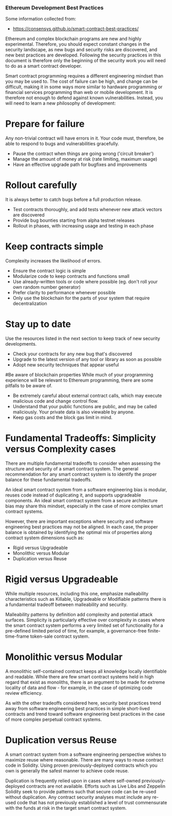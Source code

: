 ### Ethereum Development Best Practices

Some information collected from:
 - https://consensys.github.io/smart-contract-best-practices/

Ethereum and complex blockchain programs are new and highly experimental. Therefore, you should expect constant changes in the security landscape, as new bugs and security risks are discovered, and new best practices are developed. Following the security practices in this document is therefore only the beginning of the security work you will need to do as a smart contract developer.

Smart contract programming requires a different engineering mindset than you may be used to. The cost of failure can be high, and change can be difficult, making it in some ways more similar to hardware programming or financial services programming than web or mobile development. It is therefore not enough to defend against known vulnerabilities. Instead, you will need to learn a new philosophy of development:

# Prepare for failure
Any non-trivial contract will have errors in it. Your code must, therefore, be able to respond to bugs and vulnerabilities gracefully.

- Pause the contract when things are going wrong ('circuit breaker')
- Manage the amount of money at risk (rate limiting, maximum usage)
- Have an effective upgrade path for bugfixes and improvements

# Rollout carefully
It is always better to catch bugs before a full production release. 
- Test contracts thoroughly, and add tests whenever new attack vectors are discovered 
- Provide bug bounties starting from alpha testnet releases 
- Rollout in phases, with increasing usage and testing in each phase

# Keep contracts simple
Complexity increases the likelihood of errors.

 - Ensure the contract logic is simple
 - Modularize code to keep contracts and functions small
 - Use already-written tools or code where possible (eg. don't roll your own random number generator)
 - Prefer clarity to performance whenever possible
 - Only use the blockchain for the parts of your system that require decentralization

# Stay up to date
Use the resources listed in the next section to keep track of new security developments.

 - Check your contracts for any new bug that's discovered
 - Upgrade to the latest version of any tool or library as soon as possible
 - Adopt new security techniques that appear useful

#Be aware of blockchain properties
While much of your programming experience will be relevant to Ethereum programming, there are some pitfalls to be aware of.

 - Be extremely careful about external contract calls, which may execute malicious code and change control flow.
 - Understand that your public functions are public, and may be called maliciously. Your private data is also viewable by anyone.
 - Keep gas costs and the block gas limit in mind.

# Fundamental Tradeoffs: Simplicity versus Complexity cases
There are multiple fundamental tradeoffs to consider when assessing the structure and security of a smart contract system. The general recommendation for any smart contract system is to identify the proper balance for these fundamental tradeoffs.

An ideal smart contract system from a software engineering bias is modular, reuses code instead of duplicating it, and supports upgradeable components. An ideal smart contract system from a secure architecture bias may share this mindset, especially in the case of more complex smart contract systems.

However, there are important exceptions where security and software engineering best practices may not be aligned. In each case, the proper balance is obtained by identifying the optimal mix of properties along contract system dimensions such as:

 - Rigid versus Upgradeable
 - Monolithic versus Modular
 - Duplication versus Reuse
 
# Rigid versus Upgradeable
While multiple resources, including this one, emphasize malleability characteristics such as Killable, Upgradeable or Modifiable patterns there is a fundamental tradeoff between malleability and security.

Malleability patterns by definition add complexity and potential attack surfaces. Simplicity is particularly effective over complexity in cases where the smart contract system performs a very limited set of functionality for a pre-defined limited period of time, for example, a governance-free finite-time-frame token-sale contract system.

# Monolithic versus Modular
A monolithic self-contained contract keeps all knowledge locally identifiable and readable. While there are few smart contract systems held in high regard that exist as monoliths, there is an argument to be made for extreme locality of data and flow - for example, in the case of optimizing code review efficiency.

As with the other tradeoffs considered here, security best practices trend away from software engineering best practices in simple short-lived contracts and trend toward software engineering best practices in the case of more complex perpetual contract systems.

# Duplication versus Reuse
A smart contract system from a software engineering perspective wishes to maximize reuse where reasonable. There are many ways to reuse contract code in Solidity. Using proven previously-deployed contracts which you own is generally the safest manner to achieve code reuse.

Duplication is frequently relied upon in cases where self-owned previously-deployed contracts are not available. Efforts such as Live Libs and Zeppelin Solidity seek to provide patterns such that secure code can be re-used without duplication. Any contract security analyses must include any re-used code that has not previously established a level of trust commensurate with the funds at risk in the target smart contract system.